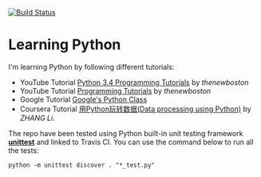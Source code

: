 [![Build Status][travis-img]][travis]

# Learning Python

I'm learning Python by following different tutorials:

* YouTube Tutorial [Python 3.4 Programming Tutorials][youtube-34] by
  _thenewboston_
* YouTube Tutorial [Programming Tutorials][youtube-27] by _thenewboston_
* Google Tutorial [Google's Python Class][google]
* Coursera Tutorial [用Python玩转数据(Data processing using Python)][coursera]
  by _ZHANG Li_.

The repo have been tested using Python built-in unit testing framework
**[unittest][unittest]** and linked to Travis CI. You can use the command below
to run all the tests:

    python -m unittest discover . "*_test.py"

[coursera]: https://www.coursera.org/learn/hipython
[google]: https://developers.google.com/edu/python/
[travis]: https://travis-ci.org/mincong-h/python
[travis-img]: https://travis-ci.org/mincong-h/python.svg?branch=master
[unittest]: https://docs.python.org/2/library/unittest.html
[youtube-27]: https://www.youtube.com/playlist?list=PLEA1FEF17E1E5C0DA
[youtube-34]: https://www.youtube.com/playlist?list=PL6gx4Cwl9DGAcbMi1sH6oAMk4JHw91mC
